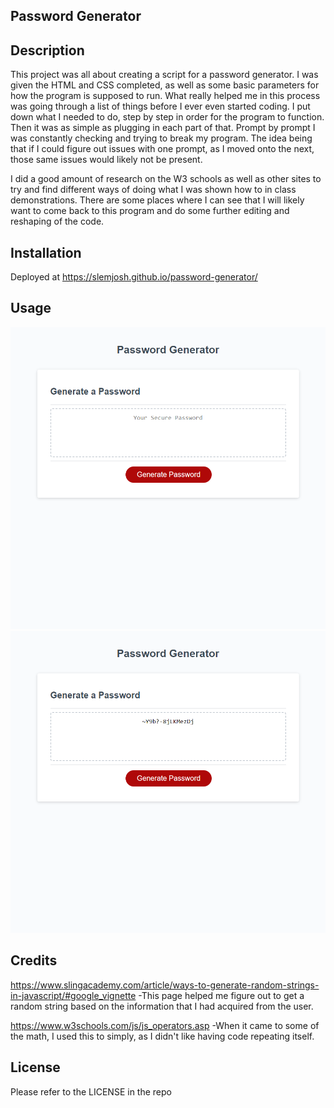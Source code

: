## Password Generator

## Description
This project was all about creating a script for a password generator.  I was given the HTML and CSS completed, as well as some basic parameters for how
the program is supposed to run.  What really helped me in this process was going through a list of things before I ever even started coding.  I put down
what I needed to do, step by step in order for the program to function.  Then it was as simple as plugging in each part of that.  Prompt by prompt I was 
constantly checking and trying to break my program.  The idea being that if I could figure out issues with one prompt, as I moved onto the next, those same 
issues would likely not be present.  

I did a good amount of research on the W3 schools as well as other sites to try and find different ways of doing what I was shown how to in class demonstrations.
There are some places where I can see that I will likely want to come back to this program and do some further editing and reshaping of the code.

## Installation
Deployed at https://slemjosh.github.io/password-generator/

## Usage
![password generator webpage.](./assets/images/passwordgenerator1.png)
![password generator webpage.](./assets/images/passwordgenerator2.png)

## Credits

https://www.slingacademy.com/article/ways-to-generate-random-strings-in-javascript/#google_vignette
-This page helped me figure out to get a random string based on the information that I had acquired from the user.

https://www.w3schools.com/js/js_operators.asp
-When it came to some of the math, I used this to simply, as I didn't like having code repeating itself.


## License

Please refer to the LICENSE in the repo

